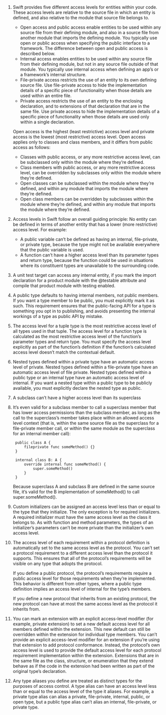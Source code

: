 1. Swift provides five different access levels for entities within your code. These access levels are relative to the source file in which an entity is defined, and also relative to the module that source file belongs to.

    - Open access and public access enable entities to be used within any source file from their defining module, and also in a source file from another module that imports the defining module. You typically use open or public access when specifying the public interface to a framework. The difference between open and public access is described below.
    - Internal access enables entities to be used within any source file from their defining module, but not in any source file outside of that module. You typically use internal access when defining an app’s or a framework’s internal structure.
    - File-private access restricts the use of an entity to its own defining source file. Use file-private access to hide the implementation details of a specific piece of functionality when those details are used within an entire file.
    - Private access restricts the use of an entity to the enclosing declaration, and to extensions of that declaration that are in the same file. Use private access to hide the implementation details of a specific piece of functionality when those details are used only within a single declaration.

    Open access is the highest (least restrictive) access level and private access is the lowest (most restrictive) access level. Open access applies only to classes and class members, and it differs from public access as follows:

    - Classes with public access, or any more restrictive access level, can be subclassed only within the module where they’re defined.
    - Class members with public access, or any more restrictive access level, can be overridden by subclasses only within the module where they’re defined.
    - Open classes can be subclassed within the module where they’re defined, and within any module that imports the module where they’re defined.
    - Open class members can be overridden by subclasses within the module where they’re defined, and within any module that imports the module where they’re defined.

2. Access levels in Swift follow an overall guiding principle: No entity can be defined in terms of another entity that has a lower (more restrictive) access level. For example:

    - A public variable can’t be defined as having an internal, file-private, or private type, because the type might not be available everywhere that the public variable is used.
    - A function can’t have a higher access level than its parameter types and return type, because the function could be used in situations where its constituent types are unavailable to the surrounding code.

3. A unit test target can access any internal entity, if you mark the import declaration for a product module with the @testable attribute and compile that product module with testing enabled.
4. A public type defaults to having internal members, not public members. If you want a type member to be public, you must explicitly mark it as such. This requirement ensures that the public-facing API for a type is something you opt in to publishing, and avoids presenting the internal workings of a type as public API by mistake.
5. The access level for a tuple type is the most restrictive access level of all types used in that tuple. The access level for a function type is calculated as the most restrictive access level of the function’s parameter types and return type. You must specify the access level explicitly as part of the function’s definition if the function’s calculated access level doesn’t match the contextual default.
6. Nested types defined within a private type have an automatic access level of private. Nested types defined within a file-private type have an automatic access level of file private. Nested types defined within a public type or an internal type have an automatic access level of internal. If you want a nested type within a public type to be publicly available, you must explicitly declare the nested type as public.
7. A subclass can’t have a higher access level than its superclass
8. It’s even valid for a subclass member to call a superclass member that has lower access permissions than the subclass member, as long as the call to the superclass’s member takes place within an allowed access level context (that is, within the same source file as the superclass for a file-private member call, or within the same module as the superclass for an internal member call):

        public class A {
            fileprivate func someMethod() {}
        }
        
        internal class B: A {
            override internal func someMethod() {
                super.someMethod()
            }
        }
    Because superclass A and subclass B are defined in the same source file, it’s valid for the B implementation of someMethod() to call super.someMethod().

9. Custom initializers can be assigned an access level less than or equal to the type that they initialize. The only exception is for required initializers. A required initializer must have the same access level as the class it belongs to. As with function and method parameters, the types of an initializer’s parameters can’t be more private than the initializer’s own access level.

10. The access level of each requirement within a protocol definition is automatically set to the same access level as the protocol. You can’t set a protocol requirement to a different access level than the protocol it supports. This ensures that all of the protocol’s requirements will be visible on any type that adopts the protocol. 

    If you define a public protocol, the protocol’s requirements require a public access level for those requirements when they’re implemented. This behavior is different from other types, where a public type definition implies an access level of internal for the type’s members. 
    
    If you define a new protocol that inherits from an existing protocol, the new protocol can have at most the same access level as the protocol it inherits from.


11. You can mark an extension with an explicit access-level modifier (for example, private extension) to set a new default access level for all members defined within the extension. This new default can still be overridden within the extension for individual type members. You can’t provide an explicit access-level modifier for an extension if you’re using that extension to add protocol conformance. Instead, the protocol’s own access level is used to provide the default access level for each protocol requirement implementation within the extension. Extensions that are in the same file as the class, structure, or enumeration that they extend behave as if the code in the extension had been written as part of the original type’s declaration. 


12. Any type aliases you define are treated as distinct types for the purposes of access control. A type alias can have an access level less than or equal to the access level of the type it aliases. For example, a private type alias can alias a private, file-private, internal, public, or open type, but a public type alias can’t alias an internal, file-private, or private type.





